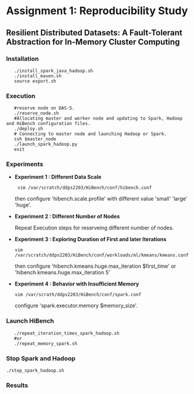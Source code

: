 # Assignment 1: Reproducibility Study
## Resilient Distributed Datasets: A Fault-Tolerant Abstraction for In-Memory Cluster Computing

### Installation
```
   ./install_spark_java_hadoop.sh
   ./install_maven.sh
   source export.sh
```
### Execution
```
   #reserve node on DAS-5.
   ./reserve_node.sh
   #Allocating master and worker node and updating to Spark, Hadoop and HiBench configuration files.
   ./deploy.sh
   # Connecting to master node and launching Hadoop or Spark.
   ssh $master_node
   ./launch_spark_hadoop.py
   exit
```

### Experiments
   + **Experiment 1 : Different Data Scale** 
   
      ` vim /var/scratch/ddps2203/HiBench/conf/hibench.conf`
      
      then configure 'hibench.scale.profile' with different value 'small' 'large' 'huge'.
      
   + **Experiment 2 : Different Number of Nodes** 
   
      Repeat Execution steps for reserveing different number of nodes. 
      
   + **Experiment 3 : Exploring Duration of First and later Iterations**
   
      `vim /var/scratch/ddps2203/HiBench/conf/workloads/ml/kmeans/kmeans.conf`
      
      then configure 'hibench.kmeans.huge.max_iteration		$first_time' or 'hibench.kmeans.huge.max_iteration		5'
      
   + **Experiment 4 : Behavior with Insufficient Memory**  
   
      `vim /var/scrath/ddps2203/HiBench/conf/spark.conf`
      
      configure 'spark.executor.memory  $memory_size'.
      
### Launch HiBench 
   ```
      ./repeat_iteration_times_spark_hadoop.sh
      #or
      ./repeat_memory_spark.sh  
   ```
### Stop Spark and Hadoop 
  `./stop_spark_hadoop.sh`

### Results

  
   
